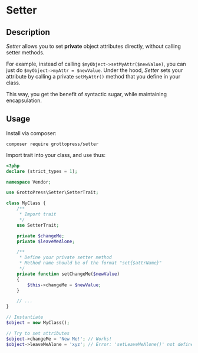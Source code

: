 # Setter

## Description

*Setter* allows you to set **private** object attributes directly, without calling setter methods.

For example, instead of calling `$myObject->setMyAttr($newValue)`, you can just do `$myObject->myAttr = $newValue`. Under the hood, *Setter* sets your attribute by calling a private `setMyAttr()` method that you define in your class.

This way, you get the benefit of syntactic sugar, while maintaining encapsulation.

## Usage

Install via composer:

`composer require grottopress/setter`

Import trait into your class, and use thus:

```php
<?php
declare (strict_types = 1);

namespace Vendor;

use GrottoPress\Setter\SetterTrait;

class MyClass {
    /**
     * Import trait
     */
    use SetterTrait;

    private $changeMe;
    private $leaveMeAlone;

    /**
     * Define your private setter method
     * Method name should be of the format "set{$attrName}"
     */
    private function setChangeMe($newValue)
    {
        $this->changeMe = $newValue;
    }

    // ...
}

// Instantiate
$object = new MyClass();

// Try to set attributes
$object->changeMe = 'New Me!'; // Works!
$object->leaveMeAlone = 'xyz'; // Error: 'setLeaveMeAlone()' not defined
```

